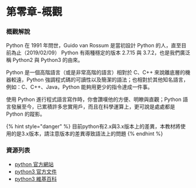 # 第零章-概觀

### 概觀解說

Python 在 1991 年問世，Guido van Rossum 是當初設計 Python 的人，直至目前為止（2019/02/09） Python 有兩種穩定的版本 2.7.15 與 3.7.2，也是我們廣泛稱 Python2 與 Python3 的由來。

Python 是一個高階語言（或是非常高階的語言）相對於 C、C++ 來說離底層的機器較遠，Python 強調程式碼的可讀性以及簡潔的語法；也相對於其他知名語言，例如：C、C++、Java，Python 能夠用更少的指令達成一件事。

使用 Python 進行程式語言寫作時，你會讚嘆他的方便、明瞭與直觀；Python 語言發展至今，已累積許多忠實用戶，而且在科學運算上，更可說是處處都是 Python 的蹤影。

{% hint style="danger" %}
目前python有2.x與3.x版本上的差異，本教材將使用的是3.x版本，請注意版本的差異導致語法上的問題
{% endhint %}

### 資源列表

* [python 官方網站](%20https://www.python.org/)
* [python3 官方文件](https://docs.python.org/3/)
* [python3 維基百科](https://zh.wikipedia.org/zh-tw/Python)

